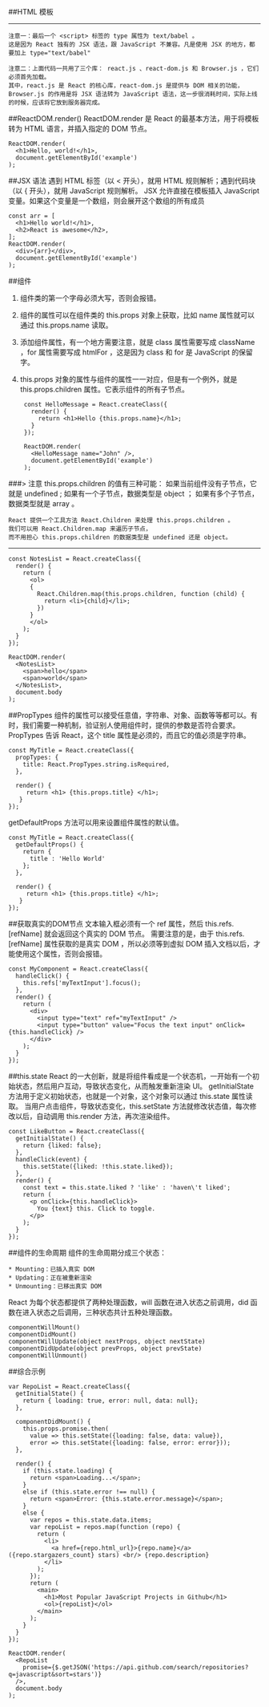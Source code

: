 ##HTML 模板
	<!DOCTYPE html>
	<html>
	  <head>
	    <script src="../build/react.js"></script>
	    <script src="../build/react-dom.js"></script>
	    <script src="../build/browser.min.js"></script>
	  </head>
	  <body>
	    <div id="example"></div>
	    <script type="text/babel">
	      // ** Our code goes here! **
	    </script>
	  </body>
	</html>

---

	注意一：最后一个 <script> 标签的 type 属性为 text/babel 。
	这是因为 React 独有的 JSX 语法，跟 JavaScript 不兼容。凡是使用 JSX 的地方，都要加上 type="text/babel"

	注意二：上面代码一共用了三个库： react.js 、react-dom.js 和 Browser.js ，它们必须首先加载。
	其中，react.js 是 React 的核心库，react-dom.js 是提供与 DOM 相关的功能，
	Browser.js 的作用是将 JSX 语法转为 JavaScript 语法，这一步很消耗时间，实际上线的时候，应该将它放到服务器完成。

##ReactDOM.render()
ReactDOM.render 是 React 的最基本方法，用于将模板转为 HTML 语言，并插入指定的 DOM 节点。

	ReactDOM.render(
	  <h1>Hello, world!</h1>,
	  document.getElementById('example')
	);

##JSX 语法
	遇到 HTML 标签（以 < 开头），就用 HTML 规则解析；遇到代码块（以 { 开头），就用 JavaScript 规则解析。
	JSX 允许直接在模板插入 JavaScript 变量。如果这个变量是一个数组，则会展开这个数组的所有成员

	const arr = [
	  <h1>Hello world!</h1>,
	  <h2>React is awesome</h2>,
	];
	ReactDOM.render(
	  <div>{arr}</div>,
	  document.getElementById('example')
	);

##组件
1. 组件类的第一个字母必须大写，否则会报错。
2. 组件的属性可以在组件类的 this.props 对象上获取，比如 name 属性就可以通过 this.props.name 读取。
3. 添加组件属性，有一个地方需要注意，就是 class 属性需要写成 className ，for 属性需要写成 htmlFor ，这是因为 class 和 for 是 JavaScript 的保留字。
4. this.props 对象的属性与组件的属性一一对应，但是有一个例外，就是 this.props.children 属性。它表示组件的所有子节点。

		const HelloMessage = React.createClass({
		  render() {
		    return <h1>Hello {this.props.name}</h1>;
		  }
		});
		
		ReactDOM.render(
		  <HelloMessage name="John" />,
		  document.getElementById('example')
		);

###> 注意
	this.props.children 的值有三种可能：
		如果当前组件没有子节点，它就是 undefined ;
		如果有一个子节点，数据类型是 object ；
		如果有多个子节点，数据类型就是 array 。

	React 提供一个工具方法 React.Children 来处理 this.props.children 。
	我们可以用 React.Children.map 来遍历子节点，
	而不用担心 this.props.children 的数据类型是 undefined 还是 object。

---

	const NotesList = React.createClass({
	  render() {
	    return (
	      <ol>
	      {
	        React.Children.map(this.props.children, function (child) {
	          return <li>{child}</li>;
	        })
	      }
	      </ol>
	    );
	  }
	});
	
	ReactDOM.render(
	  <NotesList>
	    <span>hello</span>
	    <span>world</span>
	  </NotesList>,
	  document.body
	);

##PropTypes
组件的属性可以接受任意值，字符串、对象、函数等等都可以。有时，我们需要一种机制，验证别人使用组件时，提供的参数是否符合要求。
PropTypes 告诉 React，这个 title 属性是必须的，而且它的值必须是字符串。

	const MyTitle = React.createClass({
	  propTypes: {
	    title: React.PropTypes.string.isRequired,
	  },
	
	  render() {
	     return <h1> {this.props.title} </h1>;
	   }
	});

getDefaultProps 方法可以用来设置组件属性的默认值。

	const MyTitle = React.createClass({
	  getDefaultProps() {
	    return {
	      title : 'Hello World'
	    };
	  },
	
	  render() {
	     return <h1> {this.props.title} </h1>;
	   }
	});

##获取真实的DOM节点
文本输入框必须有一个 ref 属性，然后 this.refs.[refName] 就会返回这个真实的 DOM 节点。
需要注意的是，由于 this.refs.[refName] 属性获取的是真实 DOM ，所以必须等到虚拟 DOM 插入文档以后，才能使用这个属性，否则会报错。

	const MyComponent = React.createClass({
	  handleClick() {
	    this.refs['myTextInput'].focus();
	  },
	  render() {
	    return (
	      <div>
	        <input type="text" ref="myTextInput" />
	        <input type="button" value="Focus the text input" onClick={this.handleClick} />
	      </div>
	    );
	  }
	});

##this.state
React 的一大创新，就是将组件看成是一个状态机，一开始有一个初始状态，然后用户互动，导致状态变化，从而触发重新渲染 UI。
getInitialState 方法用于定义初始状态，也就是一个对象，这个对象可以通过 this.state 属性读取。
当用户点击组件，导致状态变化，this.setState 方法就修改状态值，每次修改以后，自动调用 this.render 方法，再次渲染组件。

	const LikeButton = React.createClass({
	  getInitialState() {
	    return {liked: false};
	  },
	  handleClick(event) {
	    this.setState({liked: !this.state.liked});
	  },
	  render() {
	    const text = this.state.liked ? 'like' : 'haven\'t liked';
	    return (
	      <p onClick={this.handleClick}>
	        You {text} this. Click to toggle.
	      </p>
	    );
	  }
	});

##组件的生命周期
组件的生命周期分成三个状态：

	* Mounting：已插入真实 DOM
	* Updating：正在被重新渲染
	* Unmounting：已移出真实 DOM
	
React 为每个状态都提供了两种处理函数，will 函数在进入状态之前调用，did 函数在进入状态之后调用，三种状态共计五种处理函数。

	componentWillMount()
	componentDidMount()
	componentWillUpdate(object nextProps, object nextState)
	componentDidUpdate(object prevProps, object prevState)
	componentWillUnmount()

##综合示例

	var RepoList = React.createClass({
	  getInitialState() {
	    return { loading: true, error: null, data: null};
	  },
	
	  componentDidMount() {
	    this.props.promise.then(
	      value => this.setState({loading: false, data: value}),
	      error => this.setState({loading: false, error: error}));
	  },
	
	  render() {
	    if (this.state.loading) {
	      return <span>Loading...</span>;
	    }
	    else if (this.state.error !== null) {
	      return <span>Error: {this.state.error.message}</span>;
	    }
	    else {
	      var repos = this.state.data.items;
	      var repoList = repos.map(function (repo) {
	        return (
	          <li>
	            <a href={repo.html_url}>{repo.name}</a> ({repo.stargazers_count} stars) <br/> {repo.description}
	          </li>
	        );
	      });
	      return (
	        <main>
	          <h1>Most Popular JavaScript Projects in Github</h1>
	          <ol>{repoList}</ol>
	        </main>
	      );
	    }
	  }
	});

	ReactDOM.render(
	  <RepoList
	    promise={$.getJSON('https://api.github.com/search/repositories?q=javascript&sort=stars')}
	  />,
	  document.body
	);